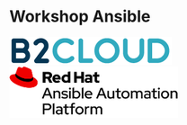 # Workshop Ansible
![B2CLOUD](images/logo-b2cloud.png)    
![Red Hat Ansible Automation](images/logo-rh-ansible-automation.png)
